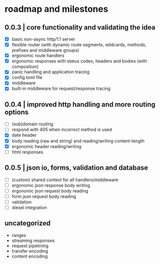 # roadmap and milestones

## 0.0.3 | core functionality and validating the idea

- [x] basic non-async http/1.1 server
- [x] flexible router (with dynamic route segments, wildcards, methods, prefixes and middleware groups)
- [x] ergonomic route handlers
- [x] ergonomic responses with status codes, headers and bodies (with composition)
- [x] panic handling and application tracing
- [x] config toml file
- [x] middleware
- [x] built-in middleware for request/response tracing

## 0.0.4 | improved http handling and more routing options

- [ ] (sub)domain routing
- [ ] respond with 405 when incorrect method is used
- [x] date header
- [x] body reading (raw and string) and reading/writing content-length
- [x] ergonomic header reading/writing
- [ ] html responses

## 0.0.5 | json io, forms, validation and database

- [ ] (custom) shared context for all handlers/middleware
- [ ] ergonomic json response body writing
- [ ] ergonomic json request body reading
- [ ] form json request body reading
- [ ] validation
- [ ] diesel integration

## uncategorized

- ranges
- streaming responses
- request pipelining
- transfer encoding
- content encoding
